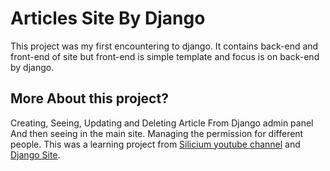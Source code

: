 # Articles Site By Django

This project was my first encountering to django. It contains back-end and front-end of site but front-end is simple template and focus is on back-end by django.

## More About this project?
Creating, Seeing, Updating and Deleting Article From Django admin panel And then seeing in the main site.
Managing the permission for different people.
This was a learning project from 
[Silicium youtube channel](https://www.youtube.com/watch?v=XVNnOa41jT0&list=PLAt10Vana3YeAwS_LyLCeu7chml8eP8bh) and 
[Django Site](https://www.djangoproject.com/).



